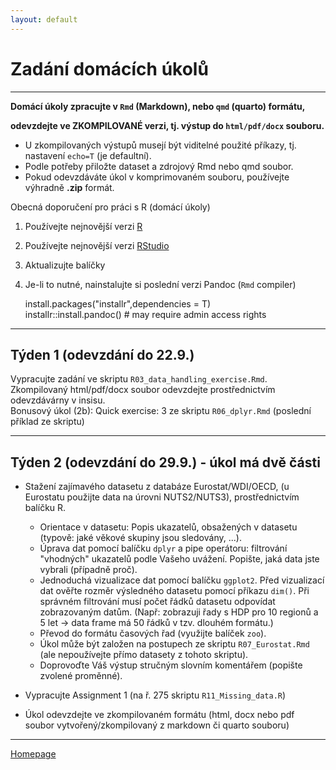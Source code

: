 ```yaml
---
layout: default
---
```

# Zadání domácích úkolů

--- 

**Domácí úkoly zpracujte v `Rmd` (Markdown), nebo `qmd` (quarto) formátu,**   

**odevzdejte ve ZKOMPILOVANÉ verzi, tj. výstup do `html/pdf/docx` souboru.**  

- U zkompilovaných výstupů musejí být viditelné použité příkazy, tj. nastavení `echo=T` (je defaultní).  
- Podle potřeby přiložte dataset a zdrojový Rmd nebo qmd soubor.  
- Pokud odevzdáváte úkol v komprimovaném souboru, používejte výhradně **.zip** formát.  


Obecná doporučení pro práci s R (domácí úkoly)

1. Používejte nejnovější verzi [R](https://www.r-project.org/)
2. Používejte nejnovější verzi [RStudio](https://rstudio.com/products/rstudio/)
3. Aktualizujte balíčky
4. Je-li to nutné, nainstalujte si poslední verzi Pandoc (`Rmd` compiler)
  
      install.packages("installr",dependencies = T)  
      installr::install.pandoc() # may require admin access rights  
     

---

## Týden 1 (odevzdání do 22.9.)

Vypracujte zadání ve skriptu `R03_data_handling_exercise.Rmd`.  
Zkompilovaný html/pdf/docx soubor odevzdejte prostřednictvím odevzdávárny v insisu.  
Bonusový úkol (2b): Quick exercise: 3 ze skriptu `R06_dplyr.Rmd` (poslední příklad ze skriptu) 


--- 

## Týden 2 (odevzdání do 29.9.) - úkol má dvě části

* Stažení zajímavého datasetu z databáze Eurostat/WDI/OECD, (u Eurostatu použijte data na úrovni NUTS2/NUTS3), prostřednictvím balíčku R.  
    - Orientace v datasetu: Popis ukazatelů, obsažených v datasetu (typově: jaké věkové skupiny jsou sledovány, ...).  
    - Úprava dat pomocí balíčku `dplyr` a pipe operátoru: filtrování "vhodných" ukazatelů podle Vašeho uvážení. Popište, jaká data jste vybrali (případně proč).  
    - Jednoduchá vizualizace dat pomocí balíčku `ggplot2`. Před vizualizací dat ověřte rozměr výsledného datasetu pomocí příkazu `dim()`. Při správném filtrování musí počet řádků datasetu odpovídat zobrazovaným datům. (Např: zobrazuji řady s HDP pro 10 regionů a 5 let -> data frame má 50 řádků v tzv. dlouhém formátu.)
    - Převod do formátu časových řad (využijte balíček `zoo`).  
    - Úkol může být založen na postupech ze skriptu `R07_Eurostat.Rmd` (ale nepoužívejte přímo datasety z tohoto skriptu).  
    - Doprovoďte Váš výstup stručným slovním komentářem (popište zvolené proměnné).  

* Vypracujte Assignment 1 (na ř. 275 skriptu `R11_Missing_data.R`)  

* Úkol odevzdejte ve zkompilovaném formátu (html, docx nebo pdf soubor vytvořený/zkompilovaný z markdown či quarto souboru)  

---



[Homepage](https://formanektomas.github.io/4EK417/)

